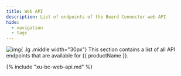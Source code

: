 ```yaml
---
title: Web API
description: List of endpoints of the Board Connector web API
hide:
  - navigation
  - tags
---
```


![img](./assets/images/logos/theo-thumbs.png){ .lg .middle width="30px"} This section contains a list of all API endpoints that are available for {{ productName }}.


{% include "xu-bc-web-api.md" %}